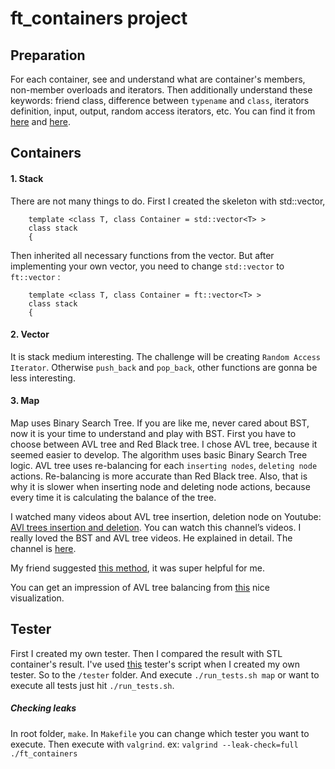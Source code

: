 # ft_containers project

## Preparation
For each container, see and understand what are container's members, non-member overloads and iterators. Then additionally understand these keywords: friend class, difference between ```typename``` and ```class```, iterators definition, input, output, random access iterators, etc. 
You can find it from [here](https://legacy.cplusplus.com/) and [here](https://en.cppreference.com/w/).

## Containers
#### 1. Stack
There are not many things to do.
First I created the skeleton with std::vector, 
```
    template <class T, class Container = std::vector<T> >
    class stack
    {
```
Then inherited all necessary functions from the vector. 
But after implementing your own vector, you need to change ```std::vector``` to ```ft::vector``` :
```
    template <class T, class Container = ft::vector<T> >
    class stack
    {
```

#### 2. Vector
It is stack medium interesting. The challenge will be creating ```Random Access Iterator```. Otherwise ```push_back``` and ```pop_back```, other functions are gonna be less interesting. 

#### 3. Map
Map uses Binary Search Tree. If you are like me, never cared about BST, now it is your time to understand and play with BST. 
First you have to choose between AVL tree and Red Black tree. I chose AVL tree, because it seemed easier to develop. The algorithm uses basic Binary Search Tree logic. 
AVL tree uses re-balancing for each ```inserting nodes```, ```deleting node``` actions. Re-balancing is more accurate than Red Black tree. Also, that is why it is slower when inserting node and deleting node actions, because every time it is calculating the balance of the tree. 

I watched many videos about AVL tree insertion, deletion node on Youtube:
[AVl trees insertion and deletion](https://youtu.be/otiDcwZbCo4). You can watch this channel’s videos. I really loved the BST and AVL tree videos. He explained in detail. The channel is [here](https://www.youtube.com/@SimpleSnippets). 

My friend suggested [this method](https://www.geeksforgeeks.org/traversing-a-map-or-unordered_map-in-cpp-stl/), it was super helpful for me. 

You can get an impression of AVL tree balancing from [this](https://www.cs.usfca.edu/~galles/visualization/AVLtree.html) nice visualization.

## Tester
First I created my own tester. Then I compared the result with STL container's result. 
I've used [this](https://github.com/valentinllpz/containers_unit_tests) tester's script when I created my own tester. 
So to the ```/tester``` folder. And execute ```./run_tests.sh map``` or want to execute all tests just hit ```./run_tests.sh```.
##### Checking leaks
In root folder, ```make```. In ```Makefile``` you can change which tester you want to execute. Then execute with ```valgrind```. ex: ```valgrind --leak-check=full ./ft_containers ```
